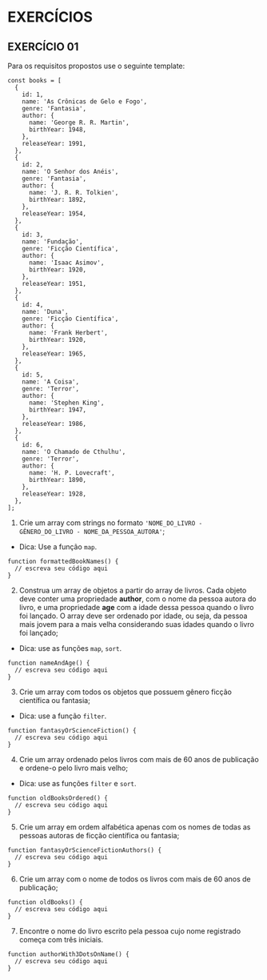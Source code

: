 # EXERCÍCIOS

## EXERCÍCIO 01

Para os requisitos propostos use o seguinte template:

```
const books = [
  {
    id: 1,
    name: 'As Crônicas de Gelo e Fogo',
    genre: 'Fantasia',
    author: {
      name: 'George R. R. Martin',
      birthYear: 1948,
    },
    releaseYear: 1991,
  },
  {
    id: 2,
    name: 'O Senhor dos Anéis',
    genre: 'Fantasia',
    author: {
      name: 'J. R. R. Tolkien',
      birthYear: 1892,
    },
    releaseYear: 1954,
  },
  {
    id: 3,
    name: 'Fundação',
    genre: 'Ficção Científica',
    author: {
      name: 'Isaac Asimov',
      birthYear: 1920,
    },
    releaseYear: 1951,
  },
  {
    id: 4,
    name: 'Duna',
    genre: 'Ficção Científica',
    author: {
      name: 'Frank Herbert',
      birthYear: 1920,
    },
    releaseYear: 1965,
  },
  {
    id: 5,
    name: 'A Coisa',
    genre: 'Terror',
    author: {
      name: 'Stephen King',
      birthYear: 1947,
    },
    releaseYear: 1986,
  },
  {
    id: 6,
    name: 'O Chamado de Cthulhu',
    genre: 'Terror',
    author: {
      name: 'H. P. Lovecraft',
      birthYear: 1890,
    },
    releaseYear: 1928,
  },
];
```

1. Crie um array com strings no formato `'NOME_DO_LIVRO - GÊNERO_DO_LIVRO - NOME_DA_PESSOA_AUTORA'`;

- Dica: Use a função `map`.

```
function formattedBookNames() {
  // escreva seu código aqui
}
```

2. Construa um array de objetos a partir do array de livros. Cada objeto deve conter uma propriedade **author**, com o nome da pessoa autora do livro, e uma propriedade **age** com a idade dessa pessoa quando o livro foi lançado. O array deve ser ordenado por idade, ou seja, da pessoa mais jovem para a mais velha considerando suas idades quando o livro foi lançado;

- Dica: use as funções `map`, `sort`.

```
function nameAndAge() {
  // escreva seu código aqui
}
```

3. Crie um array com todos os objetos que possuem gênero ficção científica ou fantasia;

- Dica: use a função `filter`.

```
function fantasyOrScienceFiction() {
  // escreva seu código aqui
}
```

4. Crie um array ordenado pelos livros com mais de 60 anos de publicação e ordene-o pelo livro mais velho;

- Dica: use as funções `filter` e `sort`.

```
function oldBooksOrdered() {
  // escreva seu código aqui
}
```

5. Crie um array em ordem alfabética apenas com os nomes de todas as pessoas autoras de ficção científica ou fantasia;

```
function fantasyOrScienceFictionAuthors() {
  // escreva seu código aqui
}
```

6. Crie um array com o nome de todos os livros com mais de 60 anos de publicação;

```
function oldBooks() {
  // escreva seu código aqui
}
```

7. Encontre o nome do livro escrito pela pessoa cujo nome registrado começa com três iniciais.

```
function authorWith3DotsOnName() {
  // escreva seu código aqui
}
```
